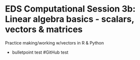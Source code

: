 # EDS Computational Session 3b: Linear algebra basics - scalars, vectors & matrices
Practice making/working w/vectors in R &amp; Python 

- bulletpoint test 
#GitHub test 
